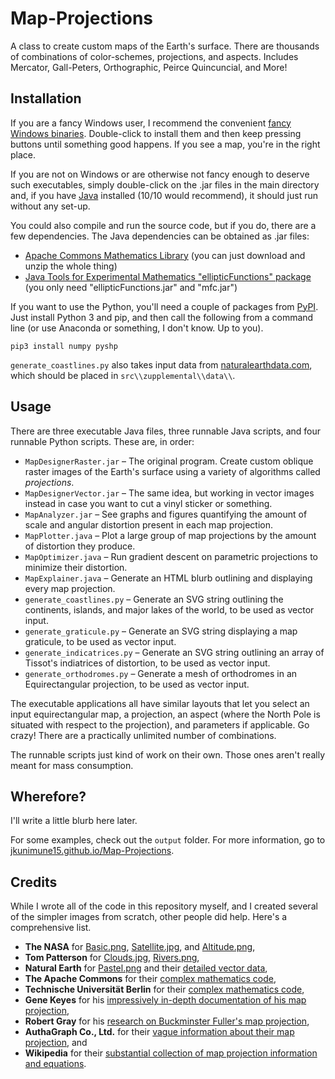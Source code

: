 # Map-Projections
A class to create custom maps of the Earth's surface. There are thousands of combinations of color-schemes, projections, and aspects. Includes Mercator, Gall-Peters, Orthographic, Peirce Quincuncial, and More!

## Installation
If you are a fancy Windows user, I recommend the convenient [fancy Windows binaries](https://github.com/jkunimune15/Map-Projections/releases). Double-click to install them and then keep pressing buttons until something good happens. If you see a map, you're in the right place.

If you are not on Windows or are otherwise not fancy enough to deserve such executables, simply double-click on the .jar files in the main directory and, if you have [Java](https://java.com/en/download/) installed (10/10 would recommend), it should just run without any set-up.

You could also compile and run the source code, but if you do, there are a few dependencies. The Java dependencies can be obtained as .jar files:

* [Apache Commons Mathematics Library](http://commons.apache.org/proper/commons-math/download_math.cgi) (you can just download and unzip the whole thing)
* [Java Tools for Experimental Mathematics "ellipticFunctions" package](http://www3.math.tu-berlin.de/jtem/downloads.html) (you only need "ellipticFunctions.jar" and "mfc.jar")

If you want to use the Python, you'll need a couple of packages from [PyPI](https://pypi.python.org/pypi). Just install Python 3 and pip, and then call the following from a command line (or use Anaconda or something, I don't know. Up to you).
~~~~
pip3 install numpy pyshp
~~~~
`generate_coastlines.py` also takes input data from [naturalearthdata.com](http://www.naturalearthdata.com/downloads/), which should be placed in `src\\zupplemental\\data\\`.

## Usage
There are three executable Java files, three runnable Java scripts, and four runnable Python scripts. These are, in order:

* `MapDesignerRaster.jar` &ndash; The original program. Create custom oblique raster images of the Earth's surface using a variety of algorithms called _projections_.  
* `MapDesignerVector.jar` &ndash; The same idea, but working in vector images instead in case you want to cut a vinyl sticker or something.  
* `MapAnalyzer.jar` &ndash; See graphs and figures quantifying the amount of scale and angular distortion present in each map projection.  
* `MapPlotter.java` &ndash; Plot a large group of map projections by the amount of distortion they produce.  
* `MapOptimizer.java` &ndash; Run gradient descent on parametric projections to minimize their distortion.  
* `MapExplainer.java` &ndash; Generate an HTML blurb outlining and displaying every map projection.
* `generate_coastlines.py` &ndash; Generate an SVG string outlining the continents, islands, and major lakes of the world, to be used as vector input.
* `generate_graticule.py` &ndash; Generate an SVG string displaying a map graticule, to be used as vector input.
* `generate_indicatrices.py` &ndash; Generate an SVG string outlining an array of Tissot's indiatrices of distortion, to be used as vector input.
* `generate_orthodromes.py` &ndash; Generate a mesh of orthodromes in an Equirectangular projection, to be used as vector input.

The executable applications all have similar layouts that let you select an input equirectangular map, a projection, an aspect (where the North Pole is situated with respect to the projection), and parameters if applicable. Go crazy! There are a practically unlimited number of combinations.

The runnable scripts just kind of work on their own. Those ones aren't really meant for mass consumption.

## Wherefore?
I'll write a little blurb here later.

For some examples, check out the `output` folder. For more information, go to [jkunimune15.github.io/Map-Projections](https://jkunimune15.github.io/Map-Projections).

## Credits
While I wrote all of the code in this repository myself, and I created several of the simpler images from scratch, other people did help. Here's a comprehensive list.
* **The NASA** for [Basic.png](https://visibleearth.nasa.gov/view.php?id=57730), [Satellite.jpg](https://visibleearth.nasa.gov/view.php?id=57752), and [Altitude.png](https://asterweb.jpl.nasa.gov/gdem.asp),
* **Tom Patterson** for [Clouds.jpg](http://www.shadedrelief.com/natural3/pages/textures.html), [Rivers.png](http://www.shadedrelief.com/natural3/pages/extra.html),
* **Natural Earth** for [Pastel.png](http://www.naturalearthdata.com/downloads/50m-raster-data/50m-natural-earth-2/) and their [detailed vector data](http://www.naturalearthdata.com/downloads/),
* **The Apache Commons** for their [complex mathematics code](https://commons.apache.org/proper/commons-math/),
* **Technische Universit&auml;t Berlin** for their [complex mathematics code](http://www3.math.tu-berlin.de/jtem/ellipticFunctions/),
* **Gene Keyes** for his [impressively in-depth documentation of his map projection](http://www.genekeyes.com/CKOG-OOo/7-CKOG-illus-&-coastline.html),
* **Robert Gray** for his [research on Buckminster Fuller's map projection](http://www.rwgrayprojects.com/rbfnotes/toc.html),
* **AuthaGraph Co., Ltd.** for their [vague information about their map projection](http://www.authagraph.com/projects/description/%E3%80%90%E4%BD%9C%E5%93%81%E8%A7%A3%E8%AA%AC%E3%80%91%E8%A8%98%E4%BA%8B01/?lang=en), and
* **Wikipedia** for their [substantial collection of map projection information and equations](https://en.wikipedia.org/wiki/List_of_map_projections).
